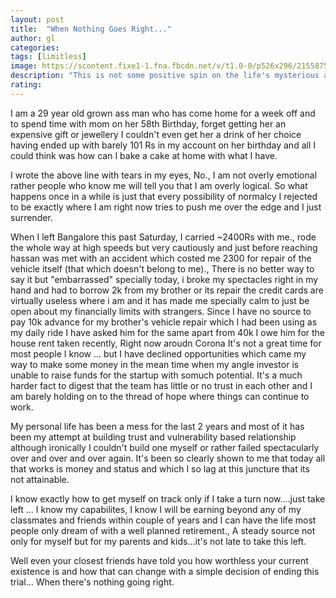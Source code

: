 ```yaml
---
layout: post
title:  "When Nothing Goes Right..."
author: gl
categories:
tags: [limitless]
image: https://scontent.fixe1-1.fna.fbcdn.net/v/t1.0-0/p526x296/21558756_1974889752725292_3715680753090692056_n.jpg?_nc_cat=101&_nc_sid=8bfeb9&_nc_oc=AQkrePCutqxbaUuoCsebeQ0kdW6U814XaCKDfpTowiOUw7Cqw-pfBWRr49VPojP55KF3UiyubCIwsqP6pW6rMcCY&_nc_ht=scontent.fixe1-1.fna&_nc_tp=6&oh=aa316120dc44ebfbf59b91327b27d24a&oe=5F243470
description: "This is not some positive spin on the life's mysterious and ironicity but a simple unfoldment of this moment."
rating: 
---
```


I am a 29 year old grown ass man who has come home for a week off and to spend time with mom on her 58th Birthday, forget getting her an expensive gift or jewellery I couldn't even get her a drink of her choice having ended up with barely 101 Rs in my account on her birthday and all I could think was how can I bake a cake at home with what I have.

I wrote the above line with tears in my eyes, No., I am not overly emotional rather people who know me will tell you that I am overly logical. So what happens once in a while is just that every possibility of normalcy I rejected to be exactly where I am right now tries to push me over the edge and I just surrender.

When I left Bangalore this past Saturday, I carried ~2400Rs with me., rode the whole way at high speeds but very cautiously and just before reaching hassan was met with an accident which costed me 2300 for repair of the vehicle itself (that which doesn't belong to me).,
There is no better way to say it but "embarrassed" specially today, i broke my spectacles right in my hand and had to borrow 2k from my brother or its repair
the credit cards are virtually useless where i am and it has made me specially calm to just be open about my financially limits with strangers. Since I have no source to pay 10k advance for my brother's vehicle repair which I had been using as my daily ride I have asked him for the same apart from 40k I owe him for the house rent taken recently, Right now aroudn Corona It's not a great time for most people I know ... but I have declined opportunities which came my way to make some money in the mean time when my angle investor is unable to raise funds for the startup with somuch potential.
It's a much harder fact to digest that the team has little or no trust in each other and I am barely holding on to the thread of hope where things can continue to work.

My personal life has been a mess for the last 2 years and most of it has been my attempt at building trust and vulnerability based relationship although ironically I couldn't build one myself or rather failed spectacularly over and over and over again. It's been so clearly shown to me that today all that works is money and status and which I so lag at this juncture that its not attainable. 

I know exactly how to get myself on track only if I take a turn now....just take left ... I know my capabilites, I know I will be earning beyond any of my classmates and friends within couple of years and I can have the life most people only dream of with a well planned retirement., A steady source not only for myself but for my parents and kids...it's not late to take this left.

Well even your closest friends have told you how worthless your current existence is and how that can change with a simple decision of ending this trial...
When there's nothing going right.
